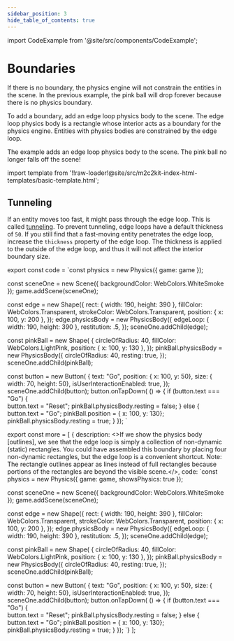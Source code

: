 ```yaml
---
sidebar_position: 3
hide_table_of_contents: true
---
```


import CodeExample from '@site/src/components/CodeExample';

# Boundaries

If there is no boundary, the physics engine will not constrain the entities in the scene. In the previous example, the pink ball will drop forever because there is no physics boundary.

To add a boundary, add an edge loop physics body to the scene. The edge loop physics body is a rectangle whose interior acts as a boundary for the physics engine. Entities with physics bodies are constrained by the edge loop.

The example adds an edge loop physics body to the scene. The pink ball no longer falls off the scene!

import template from '!!raw-loader!@site/src/m2c2kit-index-html-templates/basic-template.html';

## Tunneling

If an entity moves too fast, it might pass through the edge loop. This is called [tunneling](https://gamedev.stackexchange.com/a/192403). To prevent tunneling, edge loops have a default thickness of `50`. If you still find that a fast-moving entity penetrates the edge loop, increase the `thickness` property of the edge loop. The thickness is applied to the outside of the edge loop, and thus it will not affect the interior boundary size.

export const code = `const physics = new Physics({ game: game });
 
const sceneOne = new Scene({ backgroundColor: WebColors.WhiteSmoke });
game.addScene(sceneOne);
 
const edge = new Shape({
    rect: { width: 190, height: 390 },
    fillColor: WebColors.Transparent,
    strokeColor: WebColors.Transparent,
    position: { x: 100, y: 200 },
});
edge.physicsBody = new PhysicsBody({
    edgeLoop: { width: 190, height: 390 },
    restitution: .5,
});
sceneOne.addChild(edge);
 
const pinkBall = new Shape( {
    circleOfRadius: 40,
    fillColor: WebColors.LightPink,
    position: { x: 100, y: 130 },
});
pinkBall.physicsBody = new PhysicsBody({
    circleOfRadius: 40,
    resting: true,
});
sceneOne.addChild(pinkBall);
 
const button = new Button( {
    text: "Go",
    position: { x: 100, y: 50},
    size: { width: 70, height: 50},
    isUserInteractionEnabled: true,
});
sceneOne.addChild(button);
button.onTapDown( () => {
  if (button.text === "Go") {    
    button.text = "Reset";
    pinkBall.physicsBody.resting = false;
  } else {
    button.text = "Go";
    pinkBall.position = { x: 100, y: 130};
    pinkBall.physicsBody.resting = true;
  }
});
`

export const more = [
{ description: <>If we show the physics body [outlines], we see that the edge loop is simply a collection of non-dynamic (static) rectangles. You could have assembled this boundary by placing four non-dynamic rectangles, but the edge loop is a convenient shortcut. Note: The rectangle outlines appear as lines instead of full rectangles because portions of the rectangles are beyond the visible scene.</>,
code: `const physics = new Physics({ game: game, showsPhysics: true });
 
const sceneOne = new Scene({ backgroundColor: WebColors.WhiteSmoke });
game.addScene(sceneOne);
 
const edge = new Shape({
    rect: { width: 190, height: 390 },
    fillColor: WebColors.Transparent,
    strokeColor: WebColors.Transparent,
    position: { x: 100, y: 200 },
});
edge.physicsBody = new PhysicsBody({
    edgeLoop: { width: 190, height: 390 },
    restitution: .5,
});
sceneOne.addChild(edge);
 
const pinkBall = new Shape( {
    circleOfRadius: 40,
    fillColor: WebColors.LightPink,
    position: { x: 100, y: 130 },
});
pinkBall.physicsBody = new PhysicsBody({
    circleOfRadius: 40,
    resting: true,
});
sceneOne.addChild(pinkBall);
 
const button = new Button( {
    text: "Go",
    position: { x: 100, y: 50},
    size: { width: 70, height: 50},
    isUserInteractionEnabled: true,
});
sceneOne.addChild(button);
button.onTapDown( () => {
  if (button.text === "Go") {    
    button.text = "Reset";
    pinkBall.physicsBody.resting = false;
  } else {
    button.text = "Go";
    pinkBall.position = { x: 100, y: 130};
    pinkBall.physicsBody.resting = true;
  }
});
`}
];


<CodeExample code={code} more={more} template={template} console="true"/>

